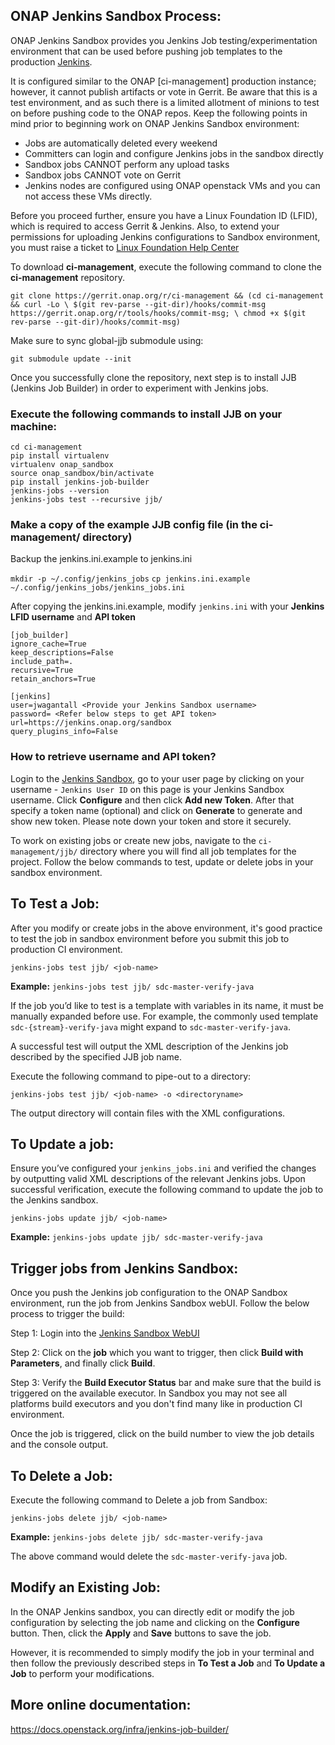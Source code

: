 ## ONAP Jenkins Sandbox Process:

ONAP Jenkins Sandbox provides you Jenkins Job testing/experimentation environment
that can be used before pushing job templates to the production
[Jenkins](https://jenkins.onap.org).

It is configured similar to the ONAP [ci-management] production instance;
however, it cannot publish artifacts or vote in Gerrit. Be aware that this is a
test environment, and as such there is a limited allotment of minions to test on
before pushing code to the ONAP repos.
Keep the following points in mind prior to beginning work on ONAP Jenkins Sandbox
environment:

- Jobs are automatically deleted every weekend
- Committers can login and configure Jenkins jobs in the sandbox directly
- Sandbox jobs CANNOT perform any upload tasks
- Sandbox jobs CANNOT vote on Gerrit
- Jenkins nodes are configured using ONAP openstack VMs and you can not access
  these VMs directly.

Before you proceed further, ensure you have a Linux Foundation ID (LFID), which is
required to access Gerrit & Jenkins. Also, to extend your permissions for uploading
Jenkins configurations to Sandbox environment, you must raise a ticket to
[Linux Foundation Help Center](https://support.linuxfoundation.org)

To download **ci-management**, execute the following command to clone the
**ci-management** repository.

`git clone https://gerrit.onap.org/r/ci-management && (cd ci-management && curl -Lo \
$(git rev-parse --git-dir)/hooks/commit-msg https://gerrit.onap.org/r/tools/hooks/commit-msg; \
chmod +x $(git rev-parse --git-dir)/hooks/commit-msg)`

Make sure to sync global-jjb submodule using:

`git submodule update --init`

Once you successfully clone the repository, next step is to install JJB
(Jenkins Job Builder) in order to experiment with Jenkins jobs.

### Execute the following commands to install JJB on your machine:

```
cd ci-management
pip install virtualenv
virtualenv onap_sandbox
source onap_sandbox/bin/activate
pip install jenkins-job-builder
jenkins-jobs --version
jenkins-jobs test --recursive jjb/
```

### Make a copy of the example JJB config file (in the ci-management/ directory)

Backup the jenkins.ini.example to jenkins.ini

`mkdir -p ~/.config/jenkins_jobs`
`cp jenkins.ini.example ~/.config/jenkins_jobs/jenkins_jobs.ini`

After copying the jenkins.ini.example, modify `jenkins.ini` with your
**Jenkins LFID username** and **API token**

```
[job_builder]
ignore_cache=True
keep_descriptions=False
include_path=.
recursive=True
retain_anchors=True

[jenkins]
user=jwagantall <Provide your Jenkins Sandbox username>
password= <Refer below steps to get API token>
url=https://jenkins.onap.org/sandbox
query_plugins_info=False
```
### How to retrieve username and API token?
Login to the [Jenkins Sandbox](https://jenkins.onap.org/sandbox/), go to your user
page by clicking on your username - `Jenkins User ID` on this page is your Jenkins
Sandbox username. Click **Configure** and then click **Add new Token**.
After that specify a token name (optional) and click on **Generate** to generate and show
new token. Please note down your token and store it securely.

To work on existing jobs or create new jobs, navigate to the `ci-management/jjb/` directory where you
will find all job templates for the project.  Follow the below commands to test,
update or delete jobs in your sandbox environment.

## To Test a Job:

After you modify or create jobs in the above environment, it's good practice
to test the job in sandbox environment before you submit this job to production CI environment.

`jenkins-jobs test jjb/ <job-name>`

**Example:** `jenkins-jobs test jjb/ sdc-master-verify-java`

If the job you’d like to test is a template with variables in its name, it must be
manually expanded before use. For example, the commonly used template `sdc-{stream}-verify-java`
might expand to `sdc-master-verify-java`.

A successful test will output the XML description of the Jenkins job described by the
specified JJB job name.

Execute the following command to pipe-out to a directory:

`jenkins-jobs test jjb/ <job-name> -o <directoryname>`

The output directory will contain files with the XML configurations.

## To Update a job:

Ensure you’ve configured your `jenkins_jobs.ini` and verified the changes by
outputting valid XML descriptions of the relevant Jenkins jobs. Upon successful
verification, execute the following command to update the job to the Jenkins sandbox.

`jenkins-jobs update jjb/ <job-name>`

**Example:** `jenkins-jobs update jjb/ sdc-master-verify-java`

## Trigger jobs from Jenkins Sandbox:

Once you push the Jenkins job configuration to the ONAP Sandbox environment,
run the job from Jenkins Sandbox webUI. Follow the below process to trigger the build:

Step 1: Login into the [Jenkins Sandbox WebUI](https://jenkins.onap.org/sandbox/)

Step 2: Click on the **job** which you want to trigger, then click
**Build with Parameters**, and finally click **Build**.

Step 3: Verify the **Build Executor Status** bar and make sure that the build is triggered
on the available executor. In Sandbox you may not see all platforms build executors and
you don't find many like in production CI environment.

Once the job is triggered, click on the build number to view the job
details and the console output.

## To Delete a Job:

Execute the following command to Delete a job from Sandbox:

`jenkins-jobs delete jjb/ <job-name>`

**Example:** `jenkins-jobs delete jjb/ sdc-master-verify-java`

The above command would delete the `sdc-master-verify-java` job.

## Modify an Existing Job:

In the ONAP Jenkins sandbox, you can directly edit or modify the job configuration
by selecting the job name and clicking on the **Configure** button. Then, click the
**Apply** and **Save** buttons to save the job.

However, it is recommended to simply modify the job in your terminal and then follow
the previously described steps in **To Test a Job** and **To Update a Job** to perform
your modifications.

## More online documentation:

https://docs.openstack.org/infra/jenkins-job-builder/
